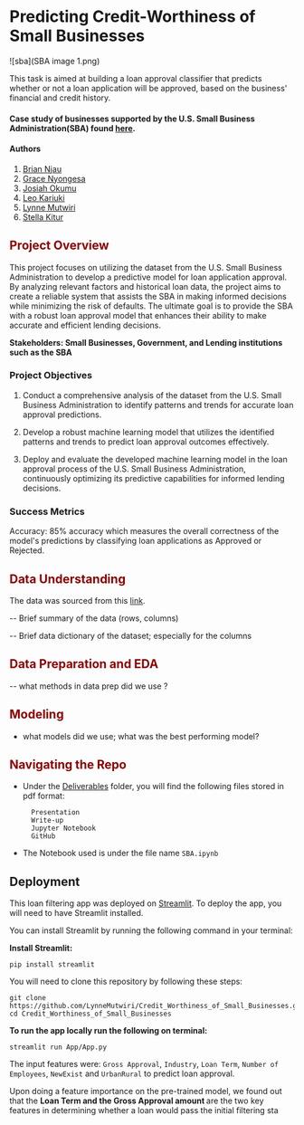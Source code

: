 # Predicting Credit-Worthiness of Small Businesses

![sba](SBA image 1.png) 

This task is aimed at building a loan approval classifier that predicts whether or not a loan application will be approved, based on the business' financial and credit history.
#### Case study of businesses supported by the U.S. Small Business Administration(SBA) found [here](https://github.com/LynneMutwiri/Credit_Worthiness_of_Small_Businesses).

#### Authors
1. [Brian Njau](https://github.com/Brian-Njau)
2. [Grace Nyongesa](https://github.com/Grace-01-cell)
3. [Josiah Okumu](https://github.com/josiah-okumu)
4. [Leo Kariuki](https://github.com/leokariuki)
5. [Lynne Mutwiri](https://github.com/LynneMutwiri)
6. [Stella Kitur](https://github.com/stellacherotich)

## <span style="color:darkred"> Project Overview </span>
This project focuses on utilizing the dataset from the U.S. Small Business Administration to develop a predictive model for loan application approval. By analyzing relevant factors and historical loan data, the project aims to create a reliable system that assists the SBA in making informed decisions while minimizing the risk of defaults.
The ultimate goal is to provide the SBA with a robust loan approval model that enhances their ability to make accurate and efficient lending decisions.

<b> Stakeholders: Small Businesses, Government, and Lending institutions such as the SBA </b>
### Project Objectives
1. Conduct a comprehensive analysis of the dataset from the U.S. Small Business Administration to identify patterns and trends for accurate loan approval predictions.

2. Develop a robust machine learning model that utilizes the identified patterns and trends to predict loan approval outcomes effectively.

3. Deploy and evaluate the developed machine learning model in the loan approval process of the U.S. Small Business Administration, continuously optimizing its predictive capabilities for informed lending decisions.

### <b> Success Metrics </b>
Accuracy: 85% accuracy which measures the overall correctness of the model's predictions by classifying loan applications as Approved or Rejected. 

## <span style="color:darkred"> Data Understanding </span>

The data was sourced from this [link]().

-- Brief summary of the data (rows, columns)

-- Brief data dictionary of the dataset; especially for the columns 


## <span style="color:darkred"> Data Preparation and EDA </span>
-- what methods in data prep did we use ?

## <span style="color:darkred"> Modeling </span>

- what models did we use; what was the best performing model?


## <span style="color:darkred"> Navigating the Repo </span>

- Under the [Deliverables](https://github.com/LynneMutwiri/Credit_Worthiness_of_Small_Businesses/tree/main/Deliverables) folder, you will find the following files stored in pdf format:

        Presentation
        Write-up
        Jupyter Notebook
        GitHub 

- The Notebook used is under the file name `SBA.ipynb`


##  Deployment 

This loan filtering app was deployed on [Streamlit](https://streamlit.io/). 
To deploy the app, you will need to have Streamlit installed.

You can install Streamlit by running the following command in your terminal:

<b> Install Streamlit:</b>

    pip install streamlit

You will need to clone this repository by following these steps:

    git clone https://github.com/LynneMutwiri/Credit_Worthiness_of_Small_Businesses.git
    cd Credit_Worthiness_of_Small_Businesses
    
<b> To run the app locally run the following on terminal:</b>

    streamlit run App/App.py

The input features were: `Gross Approval`, `Industry`, `Loan Term`,  `Number of Employees`, `NewExist` and `UrbanRural`  to predict  loan approval. 

Upon doing a feature importance on the pre-trained model, we found out that the <b> Loan Term and the Gross Approval amount </b> are the two key features in determining whether a loan would pass the initial filtering sta
